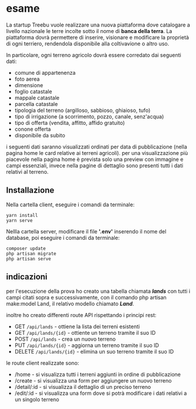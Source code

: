 # esame

La startup Treebu vuole realizzare una nuova piattaforma dove catalogare a livello nazionale le terre incolte sotto il nome di **banca della terra**.
La piattaforma dovrà permettere di inserire, visionare e modificare la proprietà di ogni terriero, rendendola disponibile alla coltivavione o altro uso.

In particolare, ogni terreno agricolo dovrà essere corredato dai seguenti dati:

- comune di appartenenza
- foto aerea
- dimensione
- foglio catastale
- mappale catastale
- parcella catastale
- tipologia del terreno (argilloso, sabbioso, ghiaioso, tufo)
- tipo di irrigazione (a scorrimento, pozzo, canale, senz'acqua)
- tipo di offerta (vendita, affitto, affido gratuito)
- conone offerta
- disponibile da subito

i seguenti dati saranno visualizzati ordinati per data di pubblicazione (nella pagina home le card relative ai terreni agricoli).
per una visualizzazione più piacevole nella pagina home è prevista solo una preview con immagine e campi essenziali, invece nella pagine di dettaglio sono presenti tutti i dati relativi al terreno.

## Installazione

Nella cartella client, eseguire i comandi da terminale:
```
yarn install
yarn serve
```

Nellla cartella server, modificare il file __'.env'__ inserendo il nome del database, poi eseguire i comandi da terminale:
```
composer update
php artisan migrate
php artisan serve
```

## indicazioni 


per l'esecuzione della prova ho creato una tabella chiamata **_lands_** con tutti i campi citati sopra e  successivamente, con il comando php artisan make:model Land, il relativo modello chiamato **_Land_**.

inoltre ho creato differenti route API rispettando i principi rest:
- GET `/api/lands` - ottiene la lista dei terreni esistenti
- GET `/api/lands/{id}` - ottiente un terreno tramite il suo ID
- POST `/api/lands` - crea un nuovo terreno
- PUT  `/api/lands/{id}` - aggiorna un terreno tramite il suo ID
- DELETE `/api/lands/{id}` - elimina un suo terreno tramite il suo ID

le route client realizzate sono:
- /home - si visualizza tutti i terreni aggiunti in ordine di pubblicazione
- /create - si visualizza una form per aggiungere un nuovo terreno
- /detail/:id - si visualizza il dettaglio di un preciso terreno
- /edit/:id - si visualizza una form dove si potrà modificare i dati relativi a un singolo terreno
